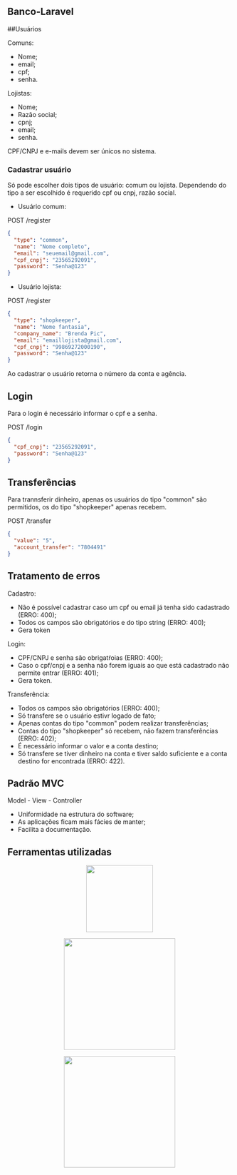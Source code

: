## Banco-Laravel

##Usuários

Comuns: 
- Nome;
- email;
- cpf;
- senha.

Lojistas:
- Nome;
- Razão social;
- cpnj;
- email;
- senha.

CPF/CNPJ e e-mails devem ser únicos no sistema. 

### Cadastrar usuário
Só pode escolher dois tipos de usuário: comum ou lojista. Dependendo do tipo a ser escolhido é requerido cpf ou cnpj, razão social.

- Usuário comum:

POST /register
```json
{
  "type": "common",
  "name": "Nome completo",
  "email": "seuemail@gmail.com",
  "cpf_cnpj": "23565292091",
  "password": "Senha@123"
}
```

- Usuário lojista:

POST /register
```json
{
  "type": "shopkeeper",
  "name": "Nome fantasia",
  "company_name": "Brenda Pic",
  "email": "emaillojista@gmail.com",
  "cpf_cnpj": "99869272000190",
  "password": "Senha@123"
}
```

Ao cadastrar o usuário retorna o número da conta e agência.

## Login
Para o login é necessário informar o cpf e a senha.

POST /login
```json
{
  "cpf_cnpj": "23565292091",
  "password": "Senha@123"
}
```

## Transferências
Para trannsferir dinheiro, apenas os usuários do tipo "common" são permitidos, os do tipo "shopkeeper" apenas recebem.

POST /transfer
```json
{
  "value": "5",
  "account_transfer": "7804491"
}
```

## Tratamento de erros

Cadastro: 
- Não é possível cadastrar caso um cpf ou email já tenha sido cadastrado (ERRO: 400);
- Todos os campos são obrigatórios e do tipo string (ERRO: 400);
- Gera token

Login: 
- CPF/CNPJ e senha são obrigatŕoias (ERRO: 400);
- Caso o cpf/cnpj e a senha não forem iguais ao que está cadastrado não permite entrar (ERRO: 401);
- Gera token.

Transferência:
- Todos os campos são obrigatórios (ERRO: 400);
- Só transfere se o usuário estivr logado de fato;
- Apenas contas do tipo "common" podem realizar transferências;
- Contas do tipo "shopkeeper" só recebem, não fazem transferências (ERRO: 402);
- É necessário informar o valor e a conta destino;
- Só transfere se tiver dinheiro na conta e tiver saldo suficiente e a conta destino for encontrada (ERRO: 422).

## Padrão MVC
Model - View - Controller
- Uniformidade na estrutura do software;
- As aplicações ficam mais fácies de manter;
- Facilita a documentação.
## Ferramentas utilizadas

<p align="center"><img src="https://upload.wikimedia.org/wikipedia/commons/thumb/2/27/PHP-logo.svg/800px-PHP-logo.svg.png" width="150"></p>
<p align="center"><img src="https://raw.githubusercontent.com/laravel/art/master/logo-lockup/5%20SVG/2%20CMYK/1%20Full%20Color/laravel-logolockup-cmyk-red.svg" width="250"></p>
<p align="center"><img src="https://s2.glbimg.com/WcVu50imQYm5GntBKg-J5RkOAQA=/1200x/smart/filters:cover():strip_icc()/i.s3.glbimg.com/v1/AUTH_08fbf48bc0524877943fe86e43087e7a/internal_photos/bs/2021/y/M/W5GFw3Qh2YwD5XkhUM2Q/2012-04-17-mysql-logos.gif" width="250"></p>